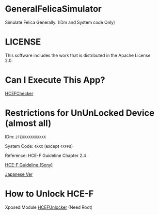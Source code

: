 # GeneralFelicaSimulator
Simulate Felica Generally. (IDm and System code Only)

# LICENSE
This software includes the work that is distributed in the Apache License 2.0.

# Can I Execute This App?
[HCEFChecker][3]

# Restrictions for UnUnLocked Device (almost all)
IDm: `2FEXXXXXXXXXXX`

System Code: `4XXX` (except `4XFF`s)

Reference: HCE-F Guideline Chapter 2.4

[HCE-F Guideline (Sony)][5]

[Japanese Ver][7]

# How to Unlock HCE-F
Xposed Module [HCEFUnlocker][10] (Need Root)

[3]:https://github.com/OLIET2357/HCEFChecker/releases
[5]:https://www.sony.net/Products/felica/business/tech-support/data/M1053_Host-Based_Card_Emulation_for_NFC-F_Guideline_1.02e.pdf
[7]:https://www.sony.co.jp/Products/felica/business/tech-support/data/M1053_hce_f_app_design_guideline_1.02j.pdf
[10]:https://github.com/OLIET2357/HCEFUnlocker/releases
